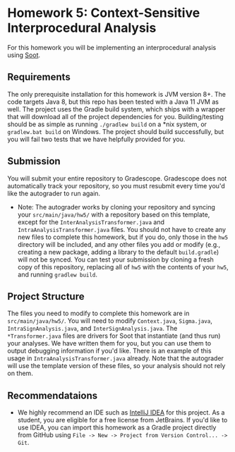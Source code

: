 # Homework 5: Context-Sensitive Interprocedural Analysis

For this homework you will be implementing an interprocedural analysis using [Soot](https://github.com/Sable/soot). 

## Requirements
The only prerequisite installation for this homework is JVM version 8+. The code targets Java 8, but this repo has
been tested with a Java 11 JVM as well. The project uses the Gradle build system, which ships with a wrapper that will
download all of the project dependencies for you. Building/testing should be as simple as running `./gradlew build` on
a *nix system, or `gradlew.bat build` on Windows. The project should build successfully, but you will fail two tests 
that we have helpfully provided for you.

## Submission
You will submit your entire repository to Gradescope. Gradescope does not automatically track your repository, so you
must resubmit every time you'd like the autograder to run again.
- Note: The autograder works by cloning your repository and syncing your `src/main/java/hw5/` with a repository based
on this template, except for the `InterAnalysisTransformer.java` and `IntraAnalysisTransformer.java` files. You should not have to create any new files to complete this homework, but if you do, only those
in the `hw5` directory will be included, and any other files you add or modify (e.g., creating a new package, adding a
library to the default `build.gradle`) will not be synced. You can test your submission by cloning a fresh copy of this
repository, replacing all of `hw5` with the contents of your `hw5`, and running `gradlew build`.

## Project Structure
The files you need to modify to complete this homework are in `src/main/java/hw5/`. You will need to modify 
`Context.java`, `Sigma.java`, `IntraSignAnalysis.java`, and `InterSignAnalysis.java`. The `*Transformer.java` files
are drivers for Soot that instantiate (and thus run) your analyses. We have written them for you, but you can use
them to output debugging information if you'd like. There is an example of this usage in `IntraAnalysisTransformer.java`
already. Note that the autograder will use the template version of these files, so your analysis should not rely on them.

## Recommendataions
- We highly recommend an IDE such as [IntelliJ IDEA](https://www.jetbrains.com/idea/) for this project. As a student,
you are eligible for a free license from JetBrains. If you'd like to use IDEA, you can import this homework as a Gradle
 project directly from GitHub using `File -> New -> Project from Version Control... -> Git`. 